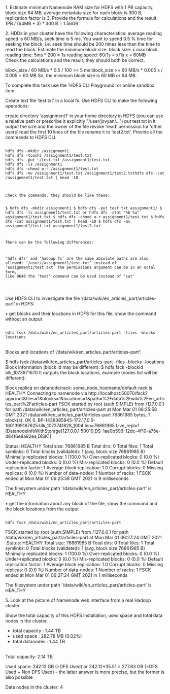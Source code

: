 <p>
1. Estimate minimum Namenode RAM size for HDFS with 1 PB capacity, block size 64 MB, average metadata size for each block is 300 B, replication factor is 3. Provide the formula for calculations and the result.
1PB / (64MB * 3) * 300 B = 1.56GB
</p>
<p>
2. HDDs in your cluster have the following characteristics: average reading speed is 60 MB/s, seek time is 5 ms. You want to spend 0.5 % time for seeking the block, i.e. seek time should be 200 times less than the time to read the block. Estimate the minimum block size.
block size: x
max block reading time: 5ms * 200 = 1s
reading speed: 60/1s = x/1s
x = 60MB
<br>
Check the calculations and the result, they should both be correct.

block_size / 60 MB/s * 0.5 / 100 >= 5 ms
block_size >= 60 MB/s * 0.005 s / 0.005 = 60 MB
So, the minimum block size is 60 MB or 64 MB.
</p>
<p>
To complete this task use the 'HDFS CLI Playground' or online sandbox item.

Create text file ‘test.txt’ in a local fs. Use HDFS CLI to make the following operations:

сreate directory ‘assignment1’ in your home directory in HDFS (you can use a relative path or prescribe it explicitly "/user/jovyan/...")
put test.txt in it
output the size and the owner of the file
revoke ‘read’ permission for ‘other users’
read the first 10 lines of the file
rename it to ‘test2.txt’.
Provide all the commands to HDFS CLI.

</p>
<pre><code>
hdfs dfs -mkdir /assignment1
hdfs dfs -touchz /assignment1/test.txt
hdfs dfs -put ~/test.txt /assignment1/test.txt
hdfs dfs -ls /assignment1
hdfs dfs -chmod o-r /assignment1/test.txt
hdfs dfs -mv /assignment1/test.txt /assignment1/test2.txthdfs dfs -cat /assignment1/test.txt | head -10

<br>
Check the commands, they should be like these:

$ hdfs dfs -mkdir assignment1
$ hdfs dfs -put test.txt assignment1/
$ hdfs dfs -ls assignment1/test.txt or hdfs dfs -stat "%b %u" assignment1/test.txt
$ hdfs dfs -chmod o-r assignment1/test.txt
$ hdfs dfs -cat assignment1/test.txt | head -10
$ hdfs dfs -mv assignment1/test.txt assignment1/test2.txt

There can be the following differences:

‘hdfs dfs’ and ‘hadoop fs’ are the same
absolute paths are also allowed: ‘/user/<username>/assignment1/test.txt’ instead of ‘assignment1/test.txt’
the permissions argument can be in an octal form, like 0640
the ‘text’ command can be used instead of ‘cat’


</code></pre>
Use HDFS CLI to investigate the file ‘/data/wiki/en_articles_part/articles-part’ in HDFS:

• get blocks and their locations in HDFS for this file, show the command without an output
<pre><code>
hdfs fsck /data/wiki/en_articles_part/articles-part -files -blocks -locations </code></pre>

<br>
Blocks and locations of ‘/data/wiki/en_articles_part/articles-part’:

$ hdfs fsck /data/wiki/en_articles_part/articles-part -files -blocks -locations
Block information (block id may be different):
$ hdfs fsck -blockId blk_1073971670
It outputs the block locations, example (nodes list will be different):

Block replica on datanode/rack: some_node_hostname/default-rack is HEALTHY
Connecting to namenode via http://localhost:50070/fsck?ugi=root&files=1&blocks=1&locations=1&path=%2Fdata%2Fwiki%2Fen_articles_part%2Farticles-part
FSCK started by root (auth:SIMPLE) from /127.0.0.1 for path /data/wiki/en_articles_part/articles-part at Mon Mar 01 06:25:58 GMT 2021
/data/wiki/en_articles_part/articles-part 76861985 bytes, 1 block(s):  OK
0. BP-1438385845-172.17.0.5-1601399187625:blk_1073741828_1004 len=76861985 Live_repl=1 [DatanodeInfoWithStorage[127.0.0.1:50010,DS-1ae0b599-12dc-4f10-a75e-d84f6e8a92ea,DISK]]

Status: HEALTHY
 Total size:	76861985 B
 Total dirs:	0
 Total files:	1
 Total symlinks:		0
 Total blocks (validated):	1 (avg. block size 76861985 B)
 Minimally replicated blocks:	1 (100.0 %)
 Over-replicated blocks:	0 (0.0 %)
 Under-replicated blocks:	0 (0.0 %)
 Mis-replicated blocks:		0 (0.0 %)
 Default replication factor:	1
 Average block replication:	1.0
 Corrupt blocks:		0
 Missing replicas:		0 (0.0 %)
 Number of data-nodes:		1
 Number of racks:		1
FSCK ended at Mon Mar 01 06:25:58 GMT 2021 in 9 milliseconds

The filesystem under path '/data/wiki/en_articles_part/articles-part' is HEALTHY

• get the information about any block of the file, show the command and the block locations from the output
<pre><code>
hdfs fsck /data/wiki/en_articles_part/articles-part
</code></pre>

FSCK started by root (auth:SIMPLE) from /127.0.0.1 for path /data/wiki/en_articles_part/articles-part at Mon Mar 01 06:27:24 GMT 2021
.Status: HEALTHY
 Total size:	76861985 B
 Total dirs:	0
 Total files:	1
 Total symlinks:		0
 Total blocks (validated):	1 (avg. block size 76861985 B)
 Minimally replicated blocks:	1 (100.0 %)
 Over-replicated blocks:	0 (0.0 %)
 Under-replicated blocks:	0 (0.0 %)
 Mis-replicated blocks:		0 (0.0 %)
 Default replication factor:	1
 Average block replication:	1.0
 Corrupt blocks:		0
 Missing replicas:		0 (0.0 %)
 Number of data-nodes:		1
 Number of racks:		1
FSCK ended at Mon Mar 01 06:27:24 GMT 2021 in 1 milliseconds


The filesystem under path '/data/wiki/en_articles_part/articles-part' is HEALTHY

<p>
5. Look at the picture of Namenode web interface from a real Hadoop cluster.

Show the total capacity of this HDFS installation, used space and total data nodes in the cluster.

- total capacity : 1.44 TB
- used space : 282.78 MB (0.02%)
- total datanodes : 1.44 TB

<br>
Total capacity: 2.14 TB

Used space: 242.12 GB (=DFS Used) or 242.12+35.51 = 277.63 GB (=DFS Used + Non DFS Used) - the latter answer is more precise, but the former is also possible

Data nodes in the cluster: 4
</p>